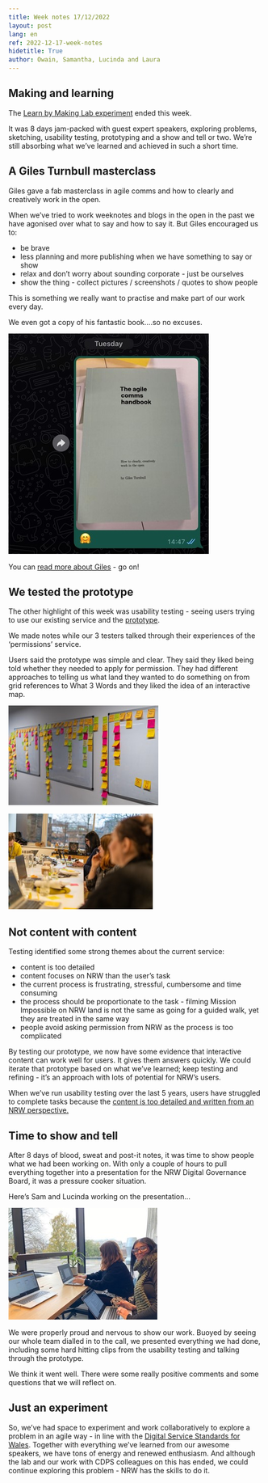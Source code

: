```yaml
---
title: Week notes 17/12/2022
layout: post
lang: en
ref: 2022-12-17-week-notes
hidetitle: True
author: Owain, Samantha, Lucinda and Laura
---
```


## Making and learning

The [Learn by Making Lab experiment](https://digitalpublicservices.gov.wales/learning-by-making-things-introducing-an-experiment/#:~:text=The%20Learn%20by%20making%20team%20is%20sponsored%20by%20the%20Centre,share%20their%20skills%20and%20expertise) ended this week. 

It was 8 days jam-packed with guest expert speakers, exploring problems, sketching, usability testing, prototyping and a show and tell or two. We’re still absorbing what we’ve learned and achieved in such a short time.

## A Giles Turnbull masterclass

Giles gave a fab masterclass in agile comms and how to clearly and creatively work in the open.

When we’ve tried to work weeknotes and blogs in the open in the past we have agonised over what to say and how to say it. But Giles encouraged us to:

* be brave
* less planning and more publishing when we have something to say or show
* relax and don’t worry about sounding corporate - just be ourselves
* show the thing - collect pictures / screenshots / quotes to show people

This is something we really want to practise and make part of our work every day. 

We even got a copy of his fantastic book….so no excuses.

![alt text](https://github.com/nrw-digital/week-notes/blob/6f87af5378619e9d261ad74adfdf0d89594de4a4/images/giles-book.jpg?raw=true)

You can [read more about Giles](https://gilest.org/) - go on!

## We tested the prototype

The other highlight of this week was usability testing - seeing users trying to use our existing service and the [prototype](https://permissions-prototype.onrender.com/).

We made notes while our 3 testers talked through their experiences of the ‘permissions’ service.

Users said the prototype was simple and clear. They said they liked being told whether they needed to apply for permission. They had different approaches to telling us what land they wanted to do something on from grid references to What 3 Words and they liked the idea of an interactive map.

![alt text](https://github.com/nrw-digital/week-notes/blob/475f03c0ac0703a0bc250938e6a10e64c1285cd9/images/post-its.jpg?raw=true)

![alt text](https://github.com/nrw-digital/week-notes/blob/0d1e0e4a6d35d867f3b9a309815343dc07690aa5/images/lab-working.jpg?raw=true)

## Not content with content

Testing identified some strong themes about the current service:

* content is too detailed
* content focuses on NRW than the user’s task
* the current process is frustrating, stressful, cumbersome and time consuming
* the process should be proportionate to the task - filming Mission Impossible on NRW land is not the same as going for a guided walk, yet they are treated in the same way
* people avoid asking permission from NRW as the process is too complicated

By testing our prototype, we now have some evidence that interactive content can work well for users. It gives them answers quickly. We could iterate that prototype based on what we’ve learned; keep testing and refining - it’s an approach with lots of potential for NRW’s users.

When we’ve run usability testing over the last 5 years, users have struggled to complete tasks because the [content is too detailed and written from an NRW perspective.](https://digitalpublicservices.gov.wales/waste-not-content-needs-on-a-hazardous-disposals-service/)

## Time to show and tell

After 8 days of blood, sweat and post-it notes, it was time to show people what we had been working on. With only a couple of hours to pull everything together into a presentation for the NRW Digital Governance Board, it was a pressure cooker situation.

Here’s Sam and Lucinda working on the presentation...

![alt text](https://github.com/nrw-digital/week-notes/blob/6783cf02d343f2562edc125db5bcf731a9158fc4/images/Sam-Lucinda.jpg?raw=true)

We were properly proud and nervous to show our work. Buoyed by seeing our whole team dialled in to the call, we presented everything we had done, including some hard hitting clips from the usability testing and talking through the prototype.  

We think it went well. There were some really positive comments and some questions that we will reflect on.

## Just an experiment

So, we’ve had space to experiment and work collaboratively to explore a problem in an agile way - in line with the [Digital Service Standards for Wales](https://digitalpublicservices.gov.wales/resources/digital-service-standards/). Together with everything we’ve learned from our awesome speakers, we have tons of energy and renewed enthusiasm. And although the lab and our work with CDPS colleagues on this has ended, we could continue exploring this problem - NRW has the skills to do it.
